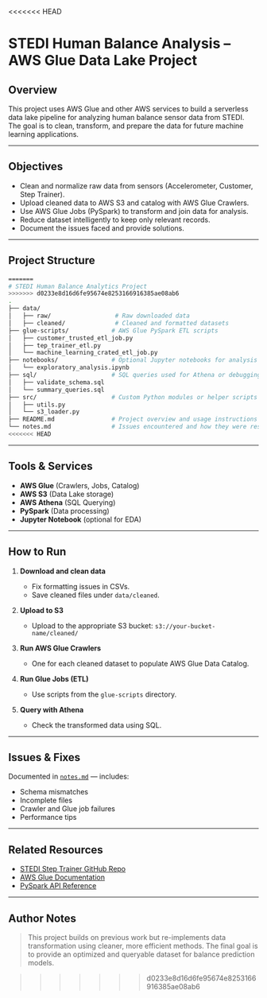 <<<<<<< HEAD

# STEDI Human Balance Analysis – AWS Glue Data Lake Project

##  Overview

This project uses AWS Glue and other AWS services to build a serverless data lake pipeline for analyzing human balance sensor data from STEDI. The goal is to clean, transform, and prepare the data for future machine learning applications.

---

##  Objectives

- Clean and normalize raw data from sensors (Accelerometer, Customer, Step Trainer).
- Upload cleaned data to AWS S3 and catalog with AWS Glue Crawlers.
- Use AWS Glue Jobs (PySpark) to transform and join data for analysis.
- Reduce dataset intelligently to keep only relevant records.
- Document the issues faced and provide solutions.

---

##  Project Structure

```bash
=======
# STEDI Human Balance Analytics Project
>>>>>>> d0233e8d16d6fe95674e8253166916385ae08ab6
.
├── data/
│   ├── raw/                  # Raw downloaded data
│   ├── cleaned/              # Cleaned and formatted datasets
├── glue-scripts/            # AWS Glue PySpark ETL scripts
│   ├── customer_trusted_etl_job.py
│   ├── tep_trainer_etl.py
│   └── machine_learning_crated_etl_job.py
├── notebooks/               # Optional Jupyter notebooks for analysis or prototyping
│   └── exploratory_analysis.ipynb
├── sql/                     # SQL queries used for Athena or debugging
│   ├── validate_schema.sql
│   └── summary_queries.sql
├── src/                     # Custom Python modules or helper scripts
│   ├── utils.py
│   └── s3_loader.py
├── README.md                # Project overview and usage instructions
└── notes.md                 # Issues encountered and how they were resolved
<<<<<<< HEAD
```

---

##  Tools & Services

- **AWS Glue** (Crawlers, Jobs, Catalog)
- **AWS S3** (Data Lake storage)
- **AWS Athena** (SQL Querying)
- **PySpark** (Data processing)
- **Jupyter Notebook** (optional for EDA)

---

##  How to Run

1. **Download and clean data**  
   - Fix formatting issues in CSVs.
   - Save cleaned files under `data/cleaned`.

2. **Upload to S3**  
   - Upload to the appropriate S3 bucket: `s3://your-bucket-name/cleaned/`

3. **Run AWS Glue Crawlers**  
   - One for each cleaned dataset to populate AWS Glue Data Catalog.

4. **Run Glue Jobs (ETL)**  
   - Use scripts from the `glue-scripts` directory.

5. **Query with Athena**  
   - Check the transformed data using SQL.

---

##  Issues & Fixes

Documented in [`notes.md`](notes.md) — includes:
- Schema mismatches
- Incomplete files
- Crawler and Glue job failures
- Performance tips

---

## Related Resources

- [STEDI Step Trainer GitHub Repo](#)
- [AWS Glue Documentation](https://docs.aws.amazon.com/glue/index.html)
- [PySpark API Reference](https://spark.apache.org/docs/latest/api/python/)

---

## Author Notes

> This project builds on previous work but re-implements data transformation using cleaner, more efficient methods. The final goal is to provide an optimized and queryable dataset for balance prediction models.

>>>>>>> d0233e8d16d6fe95674e8253166916385ae08ab6
